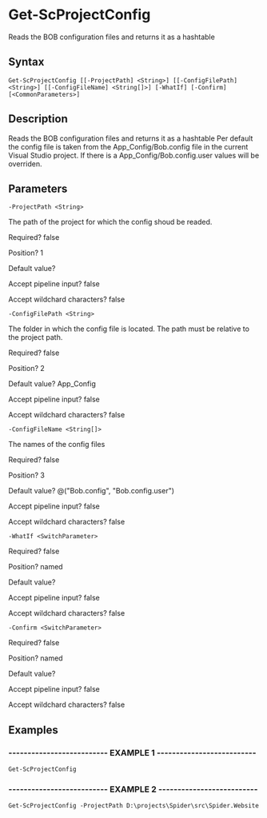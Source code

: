 

# Get-ScProjectConfig

Reads the BOB configuration files and returns it as a hashtable
## Syntax

    Get-ScProjectConfig [[-ProjectPath] <String>] [[-ConfigFilePath] <String>] [[-ConfigFileName] <String[]>] [-WhatIf] [-Confirm] [<CommonParameters>]


## Description

Reads the BOB configuration files and returns it as a hashtable
Per default the config file is taken from the App_Config/Bob.config file in the current Visual Studio project. If there is a App_Config/Bob.config.user values will be overriden.





## Parameters

    
    -ProjectPath <String>

The path of the project for which the config shoud be readed.





Required?  false

Position? 1

Default value? 

Accept pipeline input? false

Accept wildchard characters? false
    
    
    -ConfigFilePath <String>

The folder in which the config file is located. The path must be relative to the project path.





Required?  false

Position? 2

Default value? App_Config

Accept pipeline input? false

Accept wildchard characters? false
    
    
    -ConfigFileName <String[]>

The names of the config files





Required?  false

Position? 3

Default value? @("Bob.config", "Bob.config.user")

Accept pipeline input? false

Accept wildchard characters? false
    
    
    -WhatIf <SwitchParameter>

Required?  false

Position? named

Default value? 

Accept pipeline input? false

Accept wildchard characters? false
    
    
    -Confirm <SwitchParameter>

Required?  false

Position? named

Default value? 

Accept pipeline input? false

Accept wildchard characters? false
    

## Examples

### -------------------------- EXAMPLE 1 --------------------------
    Get-ScProjectConfig






























### -------------------------- EXAMPLE 2 --------------------------
    Get-ScProjectConfig -ProjectPath D:\projects\Spider\src\Spider.Website































